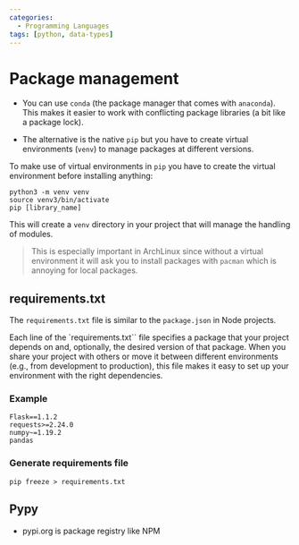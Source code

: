 ```yaml
---
categories:
  - Programming Languages
tags: [python, data-types]
---
```


# Package management

- You can use `conda` (the package manager that comes with `anaconda`). This makes it easier to work with conflicting package libraries (a bit like a package lock).

- The alternative is the native `pip` but you have to create virtual environments (`venv`) to manage packages at different versions.

To make use of virtual environments in `pip` you have to create the virtual environment before installing anything:

```
python3 -m venv venv
source venv3/bin/activate
pip [library_name]
```

This will create a `venv` directory in your project that will manage the handling of modules.

> This is especially important in ArchLinux since without a virtual environment it will ask you to install packages with `pacman` which is annoying for local packages.

## requirements.txt

The `requirements.txt` file is similar to the `package.json` in Node projects.

Each line of the `requirements.txt`` file specifies a package that your project depends on and, optionally, the desired version of that package. When you share your project with others or move it between different environments (e.g., from development to production), this file makes it easy to set up your environment with the right dependencies.

### Example

```
Flask==1.1.2
requests>=2.24.0
numpy~=1.19.2
pandas
```

### Generate requirements file

```
pip freeze > requirements.txt

```

## Pypy

- pypi.org is package registry like NPM

